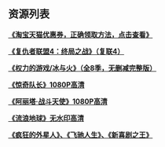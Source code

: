 ## 资源列表

**[《淘宝天猫优惠券，正确领取方法，点击查看》](https://www.lijiaocn.com/%E5%A5%BD%E8%B4%A7/2025/12/31/taobao-discount-method.html)**

**[《复仇者联盟4：终局之战》（复联4）](https://www.lijiaocn.com/hidden/2019/04/24/marvel-the-avengers.html)**

**[《权力的游戏/冰与火》（全8季，无删减完整版）](https://www.lijiaocn.com/hidden/2019/02/21/game-of-thrones.html)**

**[《惊奇队长》1080P高清](https://www.lijiaocn.com/hidden/2019/03/10/captain-marvel.html)**

**[《阿丽塔·战斗天使》1080P高清](https://www.lijiaocn.com/hidden/2019/02/22/alita-battle-angel.html)**

**[《流浪地球》无水印高清](https://www.lijiaocn.com/hidden/2019/02/11/liu-lang-di-qiu-bt-collection.html)**

**[《疯狂的外星人》、《飞驰人生》、《新喜剧之王》](https://www.lijiaocn.com/hidden/2019/02/15/chun-jie-dang-movie-resource.html)**
